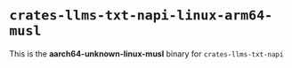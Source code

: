# `crates-llms-txt-napi-linux-arm64-musl`

This is the **aarch64-unknown-linux-musl** binary for `crates-llms-txt-napi`
